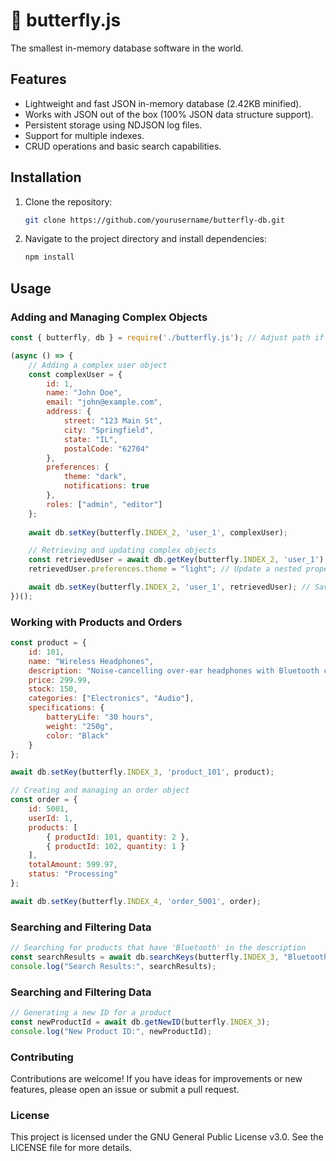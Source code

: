 # 🦋 butterfly.js

The smallest in-memory database software in the world.

## Features

- Lightweight and fast JSON in-memory database (2.42KB minified).
- Works with JSON out of the box (100% JSON data structure support).
- Persistent storage using NDJSON log files.
- Support for multiple indexes.
- CRUD operations and basic search capabilities.

## Installation

1. Clone the repository:
    ```bash
    git clone https://github.com/yourusername/butterfly-db.git
    ```

2. Navigate to the project directory and install dependencies:
    ```bash
    npm install
    ```

## Usage

### Adding and Managing Complex Objects

```js
const { butterfly, db } = require('./butterfly.js'); // Adjust path if necessary

(async () => {
    // Adding a complex user object
    const complexUser = {
        id: 1,
        name: "John Doe",
        email: "john@example.com",
        address: {
            street: "123 Main St",
            city: "Springfield",
            state: "IL",
            postalCode: "62704"
        },
        preferences: {
            theme: "dark",
            notifications: true
        },
        roles: ["admin", "editor"]
    };
    
    await db.setKey(butterfly.INDEX_2, 'user_1', complexUser);

    // Retrieving and updating complex objects
    const retrievedUser = await db.getKey(butterfly.INDEX_2, 'user_1');
    retrievedUser.preferences.theme = "light"; // Update a nested property

    await db.setKey(butterfly.INDEX_2, 'user_1', retrievedUser); // Save the updated user object
})();
```

### Working with Products and Orders

```js
const product = {
    id: 101,
    name: "Wireless Headphones",
    description: "Noise-cancelling over-ear headphones with Bluetooth connectivity.",
    price: 299.99,
    stock: 150,
    categories: ["Electronics", "Audio"],
    specifications: {
        batteryLife: "30 hours",
        weight: "250g",
        color: "Black"
    }
};

await db.setKey(butterfly.INDEX_3, 'product_101', product);

// Creating and managing an order object
const order = {
    id: 5001,
    userId: 1,
    products: [
        { productId: 101, quantity: 2 },
        { productId: 102, quantity: 1 }
    ],
    totalAmount: 599.97,
    status: "Processing"
};

await db.setKey(butterfly.INDEX_4, 'order_5001', order);
```

### Searching and Filtering Data

```js
// Searching for products that have 'Bluetooth' in the description
const searchResults = await db.searchKeys(butterfly.INDEX_3, "Bluetooth");
console.log("Search Results:", searchResults);
```

### Searching and Filtering Data

```js
// Generating a new ID for a product
const newProductId = await db.getNewID(butterfly.INDEX_3);
console.log("New Product ID:", newProductId);
```


### Contributing

Contributions are welcome! If you have ideas for improvements or new features, please open an issue or submit a pull request.


### License
This project is licensed under the GNU General Public License v3.0. See the LICENSE file for more details.
